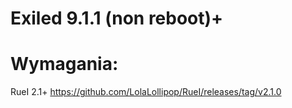 # Exiled 9.1.1 (non reboot)+
# Wymagania:
RueI 2.1+ https://github.com/LolaLollipop/RueI/releases/tag/v2.1.0
